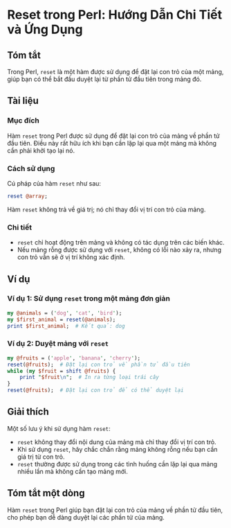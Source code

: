 <!--
Meta Description: # Reset trong Perl: Hướng Dẫn Chi Tiết và Ứng Dụng ## Tóm tắt Trong Perl, `reset` là một hàm được sử dụng để đặt lại con trỏ của một mảng, giúp bạn có...
Meta Keywords: reset, mảng, lại, dụng, con
-->

# Reset trong Perl: Hướng Dẫn Chi Tiết và Ứng Dụng

## Tóm tắt
Trong Perl, `reset` là một hàm được sử dụng để đặt lại con trỏ của một mảng, giúp bạn có thể bắt đầu duyệt lại từ phần tử đầu tiên trong mảng đó.

## Tài liệu
### Mục đích
Hàm `reset` trong Perl được sử dụng để đặt lại con trỏ của mảng về phần tử đầu tiên. Điều này rất hữu ích khi bạn cần lặp lại qua một mảng mà không cần phải khởi tạo lại nó.

### Cách sử dụng
Cú pháp của hàm `reset` như sau:
```perl
reset @array;
```
Hàm `reset` không trả về giá trị; nó chỉ thay đổi vị trí con trỏ của mảng.

### Chi tiết
- `reset` chỉ hoạt động trên mảng và không có tác dụng trên các biến khác.
- Nếu mảng rỗng được sử dụng với `reset`, không có lỗi nào xảy ra, nhưng con trỏ vẫn sẽ ở vị trí không xác định.

## Ví dụ
### Ví dụ 1: Sử dụng `reset` trong một mảng đơn giản
```perl
my @animals = ('dog', 'cat', 'bird');
my $first_animal = reset(@animals);
print $first_animal;  # Kết quả: dog
```

### Ví dụ 2: Duyệt mảng với `reset`
```perl
my @fruits = ('apple', 'banana', 'cherry');
reset(@fruits);  # Đặt lại con trỏ về phần tử đầu tiên
while (my $fruit = shift @fruits) {
    print "$fruit\n";  # In ra từng loại trái cây
}
reset(@fruits);  # Đặt lại con trỏ để có thể duyệt lại
```

## Giải thích
Một số lưu ý khi sử dụng hàm `reset`:
- `reset` không thay đổi nội dung của mảng mà chỉ thay đổi vị trí con trỏ.
- Khi sử dụng `reset`, hãy chắc chắn rằng mảng không rỗng nếu bạn cần giá trị từ con trỏ.
- `reset` thường được sử dụng trong các tình huống cần lặp lại qua mảng nhiều lần mà không cần tạo mảng mới.

## Tóm tắt một dòng
Hàm `reset` trong Perl giúp bạn đặt lại con trỏ của mảng về phần tử đầu tiên, cho phép bạn dễ dàng duyệt lại các phần tử của mảng.
